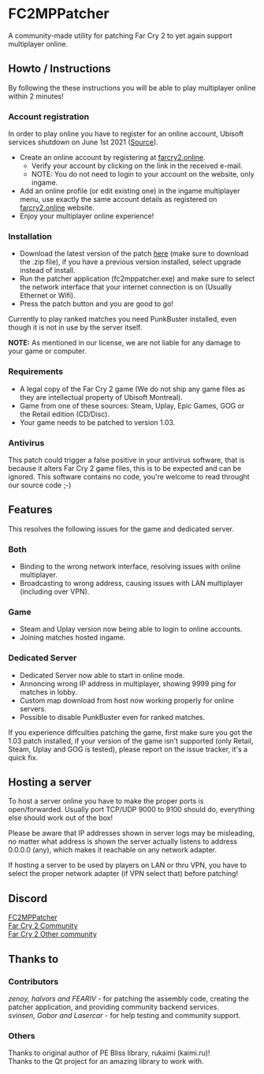 # FC2MPPatcher
A community-made utility for patching Far Cry 2 to yet again support multiplayer online. 

## Howto / Instructions
By following the these instructions you will be able to play multiplayer online within 2 minutes!

### Account registration
In order to play online you have to register for an online account, Ubisoft services shutdown on June 1st 2021 ([Source](https://forums.ubisoft.com/showthread.php/1241617-Online-Services-Update-Masterlist-Forums?s=4e28173932bf67c5c4b122e6e2bd10eb)).

* Create an online account by registering at [farcry2.online](https://farcry2.online/register.html).
    * Verify your account by clicking on the link in the received e-mail.
    * NOTE: You do not need to login to your account on the website, only ingame.
* Add an online profile (or edit existing one) in the ingame multiplayer menu, use exactly the same account details as registered on [farcry2.online](https://farcry2.online) website.
* Enjoy your multiplayer online experience!

### Installation
* Download the latest version of the patch [here](https://github.com/halvors/FC2MPPatcher/releases) (make sure to download the .zip file), if you have a previous version installed, select upgrade instead of install.
* Run the patcher application (fc2mppatcher.exe) and make sure to select the network interface that your internet connection is on (Usually Ethernet or Wifi).
* Press the patch button and you are good to go!

Currently to play ranked matches you need PunkBuster installed, even though it is not in use by the server itself.

**NOTE:** As mentioned in our license, we are not liable for any damage to your game or computer. 

### Requirements
 * A legal copy of the Far Cry 2 game (We do not ship any game files as they are intellectual property of Ubisoft Montreal). 
 * Game from one of these sources: Steam, Uplay, Epic Games, GOG or the Retail edition (CD/Disc).
 * Your game needs to be patched to version 1.03.

### Antivirus
This patch could trigger a false positive in your antivirus software, that is because it alters Far Cry 2 game files, this is to be expected and can be ignored. This software contains no code, you're welcome to read throught our source code ;-)

## Features
This resolves the following issues for the game and dedicated server.

### Both
* Binding to the wrong network interface, resolving issues with online multiplayer. 
* Broadcasting to wrong address, causing issues with LAN multiplayer (including over VPN).

### Game
* Steam and Uplay version now being able to login to online accounts.
* Joining matches hosted ingame.

### Dedicated Server
* Dedicated Server now able to start in online mode.
* Annoncing wrong IP address in multiplayer, showing 9999 ping for matches in lobby.
* Custom map download from host now working properly for online servers.
* Possible to disable PunkBuster even for ranked matches.

If you experience diffculties patching the game, first make sure you got the 1.03 patch installed, if your version of the game isn't supported (only Retail, Steam, Uplay and GOG is tested), please report on the issue tracker, it's a quick fix.

## Hosting a server
To host a server online you have to make the proper ports is open/forwarded. Usually port TCP/UDP 9000 to 9100 should do, everything else should work out of the box!

Please be aware that IP addresses shown in server logs may be misleading, no matter what address is shown the server actually listens to address 0.0.0.0 (any), which makes it reachable on any network adapter.

If hosting a server to be used by players on LAN or thru VPN, you have to select the proper network adapter (if VPN select that) before patching!

## Discord
[FC2MPPatcher](https://discord.gg/82G9Fh5)  
[Far Cry 2 Community](https://discord.com/invite/2XgQzhd)  
[Far Cry 2 Other community](https://discord.com/invite/YRQhc39)  

## Thanks to
### Contributors
<i>zenoy, halvors and FEARIV</i> - for patching the assembly code, creating the patcher application, and providing community backend services.  
<i>svinsen, Gabor and Lasercar</i> - for help testing and community support.

### Others
Thanks to original author of PE Bliss library, rukaimi (kaimi.ru)!  
Thanks to the Qt project for an amazing library to work with.  
